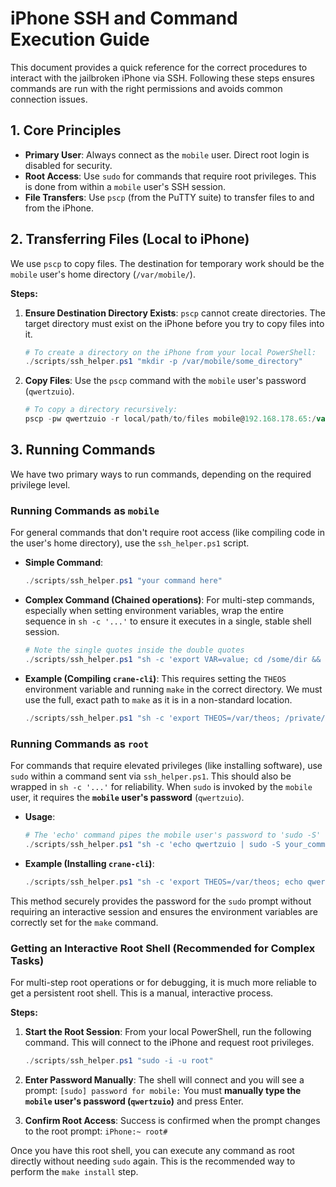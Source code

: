 # iPhone SSH and Command Execution Guide

This document provides a quick reference for the correct procedures to interact with the jailbroken iPhone via SSH. Following these steps ensures commands are run with the right permissions and avoids common connection issues.

## 1. Core Principles

- **Primary User**: Always connect as the `mobile` user. Direct root login is disabled for security.
- **Root Access**: Use `sudo` for commands that require root privileges. This is done from within a `mobile` user's SSH session.
- **File Transfers**: Use `pscp` (from the PuTTY suite) to transfer files to and from the iPhone.

## 2. Transferring Files (Local to iPhone)

We use `pscp` to copy files. The destination for temporary work should be the `mobile` user's home directory (`/var/mobile/`).

**Steps:**

1.  **Ensure Destination Directory Exists**: `pscp` cannot create directories. The target directory must exist on the iPhone before you try to copy files into it.
    ```powershell
    # To create a directory on the iPhone from your local PowerShell:
    ./scripts/ssh_helper.ps1 "mkdir -p /var/mobile/some_directory"
    ```

2.  **Copy Files**: Use the `pscp` command with the `mobile` user's password (`qwertzuio`).
    ```powershell
    # To copy a directory recursively:
    pscp -pw qwertzuio -r local/path/to/files mobile@192.168.178.65:/var/mobile/some_directory
    ```

## 3. Running Commands

We have two primary ways to run commands, depending on the required privilege level.

### Running Commands as `mobile`

For general commands that don't require root access (like compiling code in the user's home directory), use the `ssh_helper.ps1` script.

- **Simple Command**:
  ```powershell
  ./scripts/ssh_helper.ps1 "your command here"
  ```
- **Complex Command (Chained operations)**: For multi-step commands, especially when setting environment variables, wrap the entire sequence in `sh -c '...'` to ensure it executes in a single, stable shell session.
  ```powershell
  # Note the single quotes inside the double quotes
  ./scripts/ssh_helper.ps1 "sh -c 'export VAR=value; cd /some/dir && another_command'"
  ```

- **Example (Compiling `crane-cli`)**: This requires setting the `THEOS` environment variable and running `make` in the correct directory. We must use the full, exact path to `make` as it is in a non-standard location.
  ```powershell
  ./scripts/ssh_helper.ps1 "sh -c 'export THEOS=/var/theos; /private/preboot/41E2802A643EE34DF1FEEADA88DB05E7A539318DADB9430694BF3CDFD90BE737236C4244BD9FDABD28C1A72AF9E10377/jb-Edu6YrnX/procursus/usr/bin/make -C /var/mobile/crane-cli-build/crane-cli'"
  ```

### Running Commands as `root`

For commands that require elevated privileges (like installing software), use `sudo` within a command sent via `ssh_helper.ps1`. This should also be wrapped in `sh -c '...'` for reliability. When `sudo` is invoked by the `mobile` user, it requires the **`mobile` user's password** (`qwertzuio`).

- **Usage**:
  ```powershell
  # The 'echo' command pipes the mobile user's password to 'sudo -S'
  ./scripts/ssh_helper.ps1 "sh -c 'echo qwertzuio | sudo -S your_command_here'"
  ```
- **Example (Installing `crane-cli`)**:
  ```powershell
  ./scripts/ssh_helper.ps1 "sh -c 'export THEOS=/var/theos; echo qwertzuio | sudo -S /private/preboot/41E2802A643EE34DF1FEEADA88DB05E7A539318DADB9430694BF3CDFD90BE737236C4244BD9FDABD28C1A72AF9E10377/jb-Edu6YrnX/procursus/usr/bin/make -C /var/mobile/crane-cli-build/crane-cli install'"
  ```
This method securely provides the password for the `sudo` prompt without requiring an interactive session and ensures the environment variables are correctly set for the `make` command.

### Getting an Interactive Root Shell (Recommended for Complex Tasks)

For multi-step root operations or for debugging, it is much more reliable to get a persistent root shell. This is a manual, interactive process.

**Steps:**

1.  **Start the Root Session**: From your local PowerShell, run the following command. This will connect to the iPhone and request root privileges.
    ```powershell
    ./scripts/ssh_helper.ps1 "sudo -i -u root"
    ```

2.  **Enter Password Manually**: The shell will connect and you will see a prompt:
    `[sudo] password for mobile:`
    You must **manually type the `mobile` user's password (`qwertzuio`)** and press Enter.

3.  **Confirm Root Access**: Success is confirmed when the prompt changes to the root prompt:
    `iPhone:~ root#`

Once you have this root shell, you can execute any command as root directly without needing `sudo` again. This is the recommended way to perform the `make install` step. 